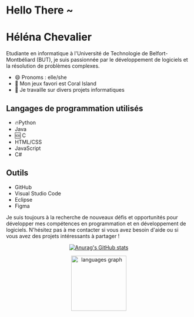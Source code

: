 # Hello There ~
# Héléna Chevalier

Etudiante en informatique à l'Université de Technologie de Belfort-Montbéliard (BUT), je suis passionnée par le développement de logiciels et la résolution de problèmes complexes.

- 😄 Pronoms :  elle/she
- 🌱 Mon jeux favori est Coral Island
- 🔭 Je travaille sur divers projets informatiques

## Langages de programmation utilisés

- 🔥Python
- Java
- 🆘 C
- HTML/CSS
- JavaScript
- C#

## Outils

- GitHub
- Visual Studio Code
- Eclipse
- Figma

Je suis toujours à la recherche de nouveaux défis et opportunités pour développer mes compétences en programmation et en développement de logiciels. N'hésitez pas à me contacter si vous avez besoin d'aide ou si vous avez des projets intéressants à partager !

<div align="center">

[![Anurag's GitHub stats](https://github-readme-stats.vercel.app/api?username=Artena8)](https://github.com/anuraghazra/github-readme-stats)

  <img src="https://github-readme-stats.vercel.app/api/top-langs?locale=en&hide_title=false&layout=compact&card_width=320&langs_count=5&theme=cyan&hide_border=false&username=Artena8" height="150" alt="languages graph"  />
</div>


